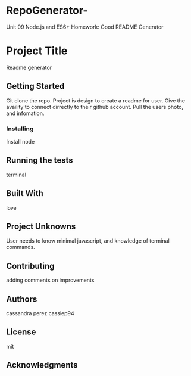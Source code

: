 # RepoGenerator-
Unit 09 Node.js and ES6+ Homework: Good README Generator
# Project Title

 Readme generator

## Getting Started

Git clone the repo.
Project is design to create a readme for user. Give the availity to connect dirrectly to their github account. Pull the users photo, and infomation.

### Installing

Install node


## Running the tests

terminal 


## Built With
love

## Project Unknowns

User needs to know minimal javascript, and knowledge of terminal commands. 

## Contributing

adding comments on improvements

## Authors

cassandra perez
cassiep94

## License

mit


## Acknowledgments


 
